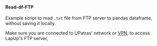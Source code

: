 #### Read-df-FTP

Example script to read ```.txt``` file from FTP server to pandas dataframe, without saving it locally.

Make sure you are connected to UPatras' network or [VPN](https://www.upnet.gr/vpn/), to access LapUp's FTP server,
